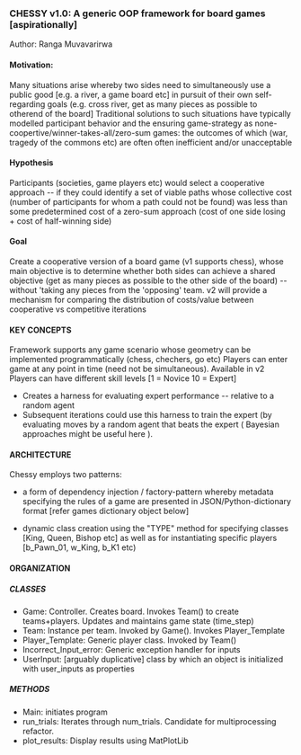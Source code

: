 

### CHESSY v1.0: A generic OOP framework for board games [aspirationally]
Author: Ranga Muvavarirwa

#### Motivation:
Many situations arise whereby two sides need to simultaneously use a public good [e.g. a river, a game board etc] in
pursuit of their own self-regarding goals (e.g. cross river, get as many pieces as possible to otherend of the board]
Traditional solutions to such situations have typically modelled participant behavior and the ensuring game-strategy
as none-coopertive/winner-takes-all/zero-sum games: the outcomes of which (war, tragedy of the commons etc) are often
often inefficient and/or unacceptable

#### Hypothesis
Participants (societies, game players etc) would select a cooperative approach -- if they could identify a set of
viable paths whose collective cost (number of participants for whom a path could not be found) was less than some
predetermined cost of a zero-sum approach (cost of one side losing + cost of half-winning side)

#### Goal
Create a cooperative version of a board game (v1 supports chess), whose main objective is to determine whether both
sides can achieve a shared objective (get as many pieces as possible to the other side of the board) -- without
'taking any pieces from the 'opposing' team. v2 will provide a mechanism for comparing the distribution of costs/value
between cooperative vs competitive iterations

#### KEY CONCEPTS
Framework supports any game scenario whose geometry can be implemented programmatically (chess, chechers, go etc)
Players can enter game at any point in time (need not be simultaneous). Available in v2
Players can have different skill levels [1 = Novice 10 = Expert]
- Creates a harness for evaluating expert performance -- relative to a random agent
- Subsequent iterations could use this harness to train the expert (by evaluating moves by a random agent that beats
the expert ( Bayesian approaches might be useful here ).

#### ARCHITECTURE
Chessy employs two patterns:
- a form of dependency injection / factory-pattern whereby metadata specifying the rules of a game are
presented in JSON/Python-dictionary format [refer games dictionary object below]

- dynamic class creation using the "TYPE" method for specifying classes [King, Queen, Bishop etc] as well as for
instantiating specific players [b_Pawn_01, w_King, b_K1 etc)


#### ORGANIZATION

##### CLASSES

- Game: Controller. Creates board. Invokes Team() to create teams+players. Updates and maintains game state (time_step)
- Team: Instance per team. Invoked by Game(). Invokes Player_Template
- Player_Template: Generic player class. Invoked by Team()
- Incorrect_Input_error: Generic exception handler for inputs
- UserInput: [arguably duplicative] class by which an object is initialized with user_inputs as properties


##### METHODS
- Main: initiates program
- run_trials: Iterates through num_trials. Candidate for multiprocessing refactor.
- plot_results: Display results using MatPlotLib


